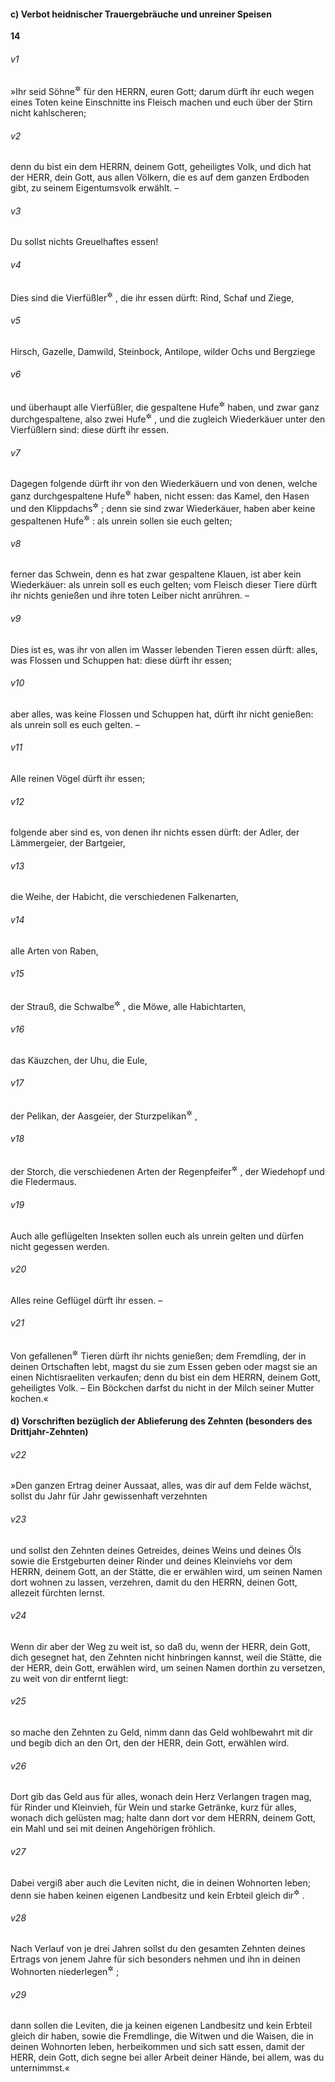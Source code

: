 #### c) Verbot heidnischer Trauergebräuche und unreiner Speisen

__14__

###### v1
»Ihr seid Söhne<sup title="oder: Kinder">&#x2732;</sup>
 für den HERRN, euren Gott; darum dürft ihr euch wegen eines Toten keine Einschnitte ins Fleisch machen und euch über der Stirn nicht kahlscheren;

###### v2
denn du bist ein dem HERRN, deinem Gott, geheiligtes Volk, und dich hat der HERR, dein Gott, aus allen Völkern, die es auf dem ganzen Erdboden gibt, zu seinem Eigentumsvolk erwählt. –


###### v3
Du sollst nichts Greuelhaftes essen!

###### v4
Dies sind die Vierfüßler<sup title="oder: größeren Landtiere">&#x2732;</sup>
, die ihr essen dürft: Rind, Schaf und Ziege,

###### v5
Hirsch, Gazelle, Damwild, Steinbock, Antilope, wilder Ochs und Bergziege

###### v6
und überhaupt alle Vierfüßler, die gespaltene Hufe<sup title="oder: Klauen">&#x2732;</sup>
 haben, und zwar ganz durchgespaltene, also zwei Hufe<sup title="oder: Klauen">&#x2732;</sup>
, und die zugleich Wiederkäuer unter den Vierfüßlern sind: diese dürft ihr essen.

###### v7
Dagegen folgende dürft ihr von den Wiederkäuern und von denen, welche ganz durchgespaltene Hufe<sup title="oder: Klauen">&#x2732;</sup>
 haben, nicht essen: das Kamel, den Hasen und den Klippdachs<sup title="vgl. Psalm 104,18">&#x2732;</sup>
; denn sie sind zwar Wiederkäuer, haben aber keine gespaltenen Hufe<sup title="oder: Klauen">&#x2732;</sup>
: als unrein sollen sie euch gelten;

###### v8
ferner das Schwein, denn es hat zwar gespaltene Klauen, ist aber kein Wiederkäuer: als unrein soll es euch gelten; vom Fleisch dieser Tiere dürft ihr nichts genießen und ihre toten Leiber nicht anrühren. –

###### v9
Dies ist es, was ihr von allen im Wasser lebenden Tieren essen dürft: alles, was Flossen und Schuppen hat: diese dürft ihr essen;

###### v10
aber alles, was keine Flossen und Schuppen hat, dürft ihr nicht genießen: als unrein soll es euch gelten. –

###### v11
Alle reinen Vögel dürft ihr essen;

###### v12
folgende aber sind es, von denen ihr nichts essen dürft: der Adler, der Lämmergeier, der Bartgeier,

###### v13
die Weihe, der Habicht, die verschiedenen Falkenarten,

###### v14
alle Arten von Raben,

###### v15
der Strauß, die Schwalbe<sup title="oder: der Kuckuck">&#x2732;</sup>
, die Möwe, alle Habichtarten,

###### v16
das Käuzchen, der Uhu, die Eule,

###### v17
der Pelikan, der Aasgeier, der Sturzpelikan<sup title="oder: Kormoran">&#x2732;</sup>
,

###### v18
der Storch, die verschiedenen Arten der Regenpfeifer<sup title="oder: Reiher">&#x2732;</sup>
, der Wiedehopf und die Fledermaus.

###### v19
Auch alle geflügelten Insekten sollen euch als unrein gelten und dürfen nicht gegessen werden.

###### v20
Alles reine Geflügel dürft ihr essen. –

###### v21
Von gefallenen<sup title="oder: verendeten">&#x2732;</sup>
 Tieren dürft ihr nichts genießen; dem Fremdling, der in deinen Ortschaften lebt, magst du sie zum Essen geben oder magst sie an einen Nichtisraeliten verkaufen; denn du bist ein dem HERRN, deinem Gott, geheiligtes Volk. – Ein Böckchen darfst du nicht in der Milch seiner Mutter kochen.«

#### d) Vorschriften bezüglich der Ablieferung des Zehnten (besonders des Drittjahr-Zehnten)


###### v22
»Den ganzen Ertrag deiner Aussaat, alles, was dir auf dem Felde wächst, sollst du Jahr für Jahr gewissenhaft verzehnten

###### v23
und sollst den Zehnten deines Getreides, deines Weins und deines Öls sowie die Erstgeburten deiner Rinder und deines Kleinviehs vor dem HERRN, deinem Gott, an der Stätte, die er erwählen wird, um seinen Namen dort wohnen zu lassen, verzehren, damit du den HERRN, deinen Gott, allezeit fürchten lernst.

###### v24
Wenn dir aber der Weg zu weit ist, so daß du, wenn der HERR, dein Gott, dich gesegnet hat, den Zehnten nicht hinbringen kannst, weil die Stätte, die der HERR, dein Gott, erwählen wird, um seinen Namen dorthin zu versetzen, zu weit von dir entfernt liegt:

###### v25
so mache den Zehnten zu Geld, nimm dann das Geld wohlbewahrt mit dir und begib dich an den Ort, den der HERR, dein Gott, erwählen wird.

###### v26
Dort gib das Geld aus für alles, wonach dein Herz Verlangen tragen mag, für Rinder und Kleinvieh, für Wein und starke Getränke, kurz für alles, wonach dich gelüsten mag; halte dann dort vor dem HERRN, deinem Gott, ein Mahl und sei mit deinen Angehörigen fröhlich.

###### v27
Dabei vergiß aber auch die Leviten nicht, die in deinen Wohnorten leben; denn sie haben keinen eigenen Landbesitz und kein Erbteil gleich dir<sup title="vgl. 12,12">&#x2732;</sup>
.


###### v28
Nach Verlauf von je drei Jahren sollst du den gesamten Zehnten deines Ertrags von jenem Jahre für sich besonders nehmen und ihn in deinen Wohnorten niederlegen<sup title="oder: abliefern">&#x2732;</sup>
;

###### v29
dann sollen die Leviten, die ja keinen eigenen Landbesitz und kein Erbteil gleich dir haben, sowie die Fremdlinge, die Witwen und die Waisen, die in deinen Wohnorten leben, herbeikommen und sich satt essen, damit der HERR, dein Gott, dich segne bei aller Arbeit deiner Hände, bei allem, was du unternimmst.«